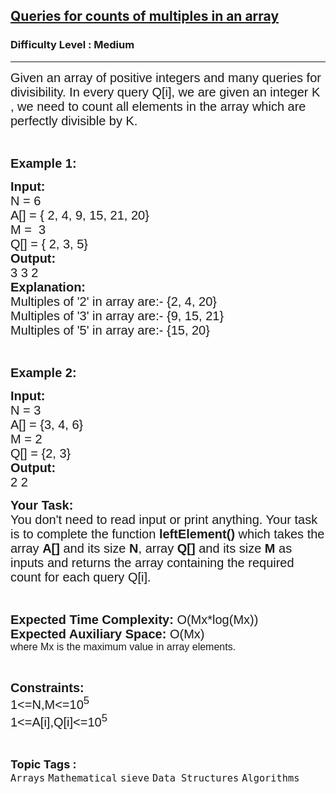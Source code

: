 <h2><a href="https://www.geeksforgeeks.org/problems/queries-for-counts-of-multiples-in-an-array4028/1?page=1&category=sieve&sortBy=submissions">Queries for counts of multiples in an array</a></h2><h3>Difficulty Level : Medium</h3><hr><div class="problems_problem_content__Xm_eO"><p><span style="font-family:arial,helvetica,sans-serif"><span style="font-size:20px">Given an array of positive integers and many queries for divisibility. In every query Q[i], we are given an integer K , we need to count all elements in the array which are perfectly divisible by K.</span></span></p>

<p>&nbsp;</p>

<p><span style="font-family:arial,helvetica,sans-serif"><span style="font-size:20px"><strong>Example 1:</strong></span></span></p>

<pre><span style="font-family:arial,helvetica,sans-serif"><span style="font-size:20px"><strong>Input:
</strong>N = 6
A[] = { 2, 4, 9, 15, 21, 20}
M =  3
Q[] = { 2, 3, 5}
<strong>Output:</strong>
3 3 2
<strong>Explanation:</strong>
Multiples of '2' in array are:- {2, 4, 20}
Multiples of '3' in array are:- {9, 15, 21}
Multiples of '5' in array are:- {15, 20}</span>
</span></pre>

<p>&nbsp;</p>

<p><span style="font-family:arial,helvetica,sans-serif"><span style="font-size:20px"><strong>Example 2:</strong></span></span></p>

<pre><span style="font-family:arial,helvetica,sans-serif"><span style="font-size:20px"><strong>Input:</strong>
N = 3
A[] = {3, 4, 6}
M = 2
Q[] = {2, 3}
<strong>Output:</strong>
2 2</span></span>
</pre>

<p><span style="font-family:arial,helvetica,sans-serif"><span style="font-size:20px"><strong>Your Task:&nbsp;&nbsp;</strong><br>
You don't need to read input or print anything. Your task is to complete the function&nbsp;<strong>leftElement()</strong>&nbsp;which takes the array <strong>A[]</strong> and its size <strong>N</strong>, array<strong> Q[] </strong>and its size<strong> M </strong>as inputs and returns the array&nbsp;containing the required count&nbsp;for each query Q[i].</span></span></p>

<p>&nbsp;</p>

<p><span style="font-family:arial,helvetica,sans-serif"><span style="font-size:20px"><strong>Expected Time Complexity:</strong> O(Mx*log(Mx))<br>
<strong>Expected Auxiliary Space:</strong> O(Mx)</span><br>
<span style="font-size:16px">where Mx is the maximum value in array elements.</span></span></p>

<p>&nbsp;</p>

<p><span style="font-family:arial,helvetica,sans-serif"><span style="font-size:20px"><strong>Constraints:</strong><br>
1&lt;=N,M&lt;=10<sup>5</sup><br>
1&lt;=A[i],Q[i]&lt;=10<sup>5</sup></span></span></p>
</div><br><p><span style=font-size:18px><strong>Topic Tags : </strong><br><code>Arrays</code>&nbsp;<code>Mathematical</code>&nbsp;<code>sieve</code>&nbsp;<code>Data Structures</code>&nbsp;<code>Algorithms</code>&nbsp;